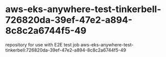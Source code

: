 # aws-eks-anywhere-test-tinkerbell-726820da-39ef-47e2-a894-8c8c2a6744f5-49
repository for use with E2E test job aws-eks-anywhere-test-tinkerbell:726820da-39ef-47e2-a894-8c8c2a6744f5-49
